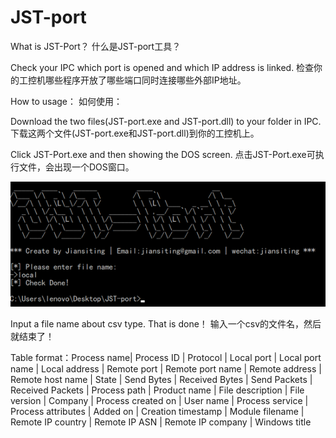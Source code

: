 # JST-port
 What is JST-Port？
 什么是JST-port工具？

 Check your IPC which port is opened and which IP address is linked. 
 检查你的工控机哪些程序开放了哪些端口同时连接哪些外部IP地址。

 How to usage：
 如何使用：

 Download the two files(JST-port.exe and JST-port.dll) to your folder in IPC.
 下载这两个文件(JST-port.exe和JST-port.dll)到你的工控机上。

 Click JST-Port.exe and then showing the DOS screen.
 点击JST-Port.exe可执行文件，会出现一个DOS窗口。

![image](/screen.png)

 Input a file name about csv type. That is done！
 输入一个csv的文件名，然后就结束了！

 Table format：Process name| Process ID | Protocol | Local port | Local port name | Local address | Remote port | Remote port name | Remote address | Remote host name | State | Send Bytes | Received Bytes | Send Packets | Received Packets | Process path | Product name | File description | File version | Company | Process created on | User name | Process service | Process attributes | Added on | Creation timestamp | Module filename | Remote IP country | Remote IP ASN | Remote IP company | Windows title
